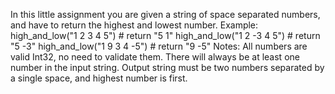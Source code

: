 In this little assignment you are given a string of space separated numbers, and have to return the highest and lowest number.
Example:
high_and_low("1 2 3 4 5")  # return "5 1"
high_and_low("1 2 -3 4 5") # return "5 -3"
high_and_low("1 9 3 4 -5") # return "9 -5"
Notes:
All numbers are valid Int32, no need to validate them.
There will always be at least one number in the input string.
Output string must be two numbers separated by a single space, and highest number is first.